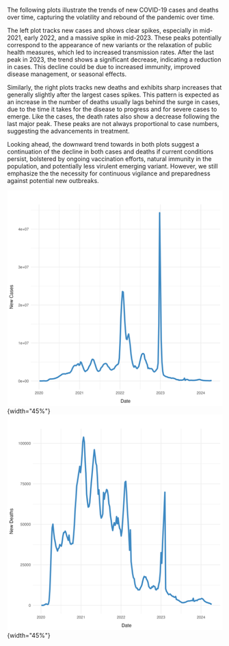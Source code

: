 The following plots illustrate the trends of new COVID-19 cases and deaths over time, capturing the volatility and rebound of the pandemic over time.

The left plot tracks new cases and shows clear spikes, especially in mid-2021, early 2022, and a massive spike in mid-2023. These peaks potentially correspond to the appearance of new variants or the relaxation of public health measures, which led to increased transmission rates. After the last peak in 2023, the trend shows a significant decrease, indicating a reduction in cases. This decline could be due to increased immunity, improved disease management, or seasonal effects.

Similarly, the right plots tracks new deaths and exhibits sharp increases that generally slightly after the largest cases spikes. This pattern is expected as an increase in the number of deaths usually lags behind the surge in cases, due to the time it takes for the disease to progress and for severe cases to emerge. Like the cases, the death rates also show a decrease following the last major peak. These peaks are not always proportional to case numbers, suggesting the advancements in treatment.

Looking ahead, the downward trend towards in both plots suggest a continuation of the decline in both cases and deaths if current conditions persist, bolstered by ongoing vaccination efforts, natural immunity in the population, and potentially less virulent emerging variant. However, we still emphasize the the necessity for continuous vigilance and preparedness against potential new outbreaks.

<p align="middle">

![The number of COVID-19 New Cases Worldwide Over Time](01_plot-world_new_cases.png){width="45%"} ![The number of COVID-19 New Deaths Worldwide Over Time](02_plot-world_new_deaths.png){width="45%"}

</p>

